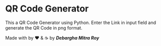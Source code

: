 # QR Code Generator

This a QR Code Generator using Python.  Enter the Link in input field and generate the QR Code in png format.

Made with by ❤️ & ☕ by ***Debargha Mitra Roy***